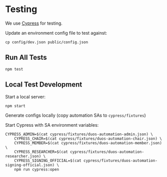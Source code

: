 # Testing
We use [Cypress](https://docs.cypress.io/) for testing.

Update an environment config file to test against:
```
cp config/dev.json public/config.json
``` 

## Run All Tests
```
npm test
```

## Local Test Development
Start a local server:
```
npm start
```

Generate configs locally (copy automation SAs to `cypress/fixtures`)

Start Cypress with SA environment variables:
```
CYPRESS_ADMIN=$(cat cypress/fixtures/duos-automation-admin.json) \
    CYPRESS_CHAIR=$(cat cypress/fixtures/duos-automation-chair.json) \
    CYPRESS_MEMBER=$(cat cypress/fixtures/duos-automation-member.json) \
    CYPRESS_RESEARCHER=$(cat cypress/fixtures/duos-automation-researcher.json) \
    CYPRESS_SIGNING_OFFICIAL=$(cat cypress/fixtures/duos-automation-signing-official.json) \
    npm run cypress:open
```
